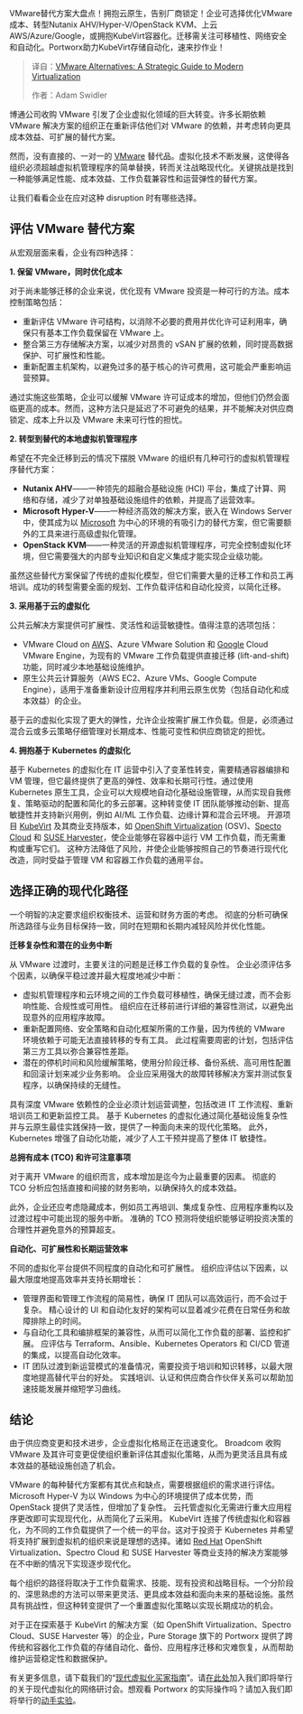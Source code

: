 
<!--
title: VMware替代方案：现代虚拟化的战略指南
cover: https://cdn.thenewstack.io/media/2025/04/4ec1294f-network.jpg
summary: VMware替代方案大盘点！拥抱云原生，告别厂商锁定！企业可选择优化VMware成本、转型Nutanix AHV/Hyper-V/OpenStack KVM、上云AWS/Azure/Google，或拥抱KubeVirt容器化。迁移需关注可移植性、网络安全和自动化。Portworx助力KubeVirt存储自动化，速来抄作业！
-->

VMware替代方案大盘点！拥抱云原生，告别厂商锁定！企业可选择优化VMware成本、转型Nutanix AHV/Hyper-V/OpenStack KVM、上云AWS/Azure/Google，或拥抱KubeVirt容器化。迁移需关注可移植性、网络安全和自动化。Portworx助力KubeVirt存储自动化，速来抄作业！

> 译自：[VMware Alternatives: A Strategic Guide to Modern Virtualization](https://thenewstack.io/vmware-alternatives-a-strategic-guide-to-modern-virtualization/)
> 
> 作者：Adam Swidler

博通公司收购 VMware 引发了企业虚拟化领域的巨大转变。许多长期依赖 VMware 解决方案的组织正在重新评估他们对 VMware 的依赖，并考虑转向更具成本效益、可扩展的替代方案。

然而，没有直接的、一对一的 [VMware](https://tanzu.vmware.com?utm_content=inline+mention) 替代品。虚拟化技术不断发展，这使得各组织必须超越虚拟机管理程序的简单替换，转而关注战略现代化。关键挑战是找到一种能够满足性能、成本效益、工作负载兼容性和运营弹性的替代方案。

让我们看看企业在应对这种 disruption 时有哪些选择。

## 评估 VMware 替代方案

从宏观层面来看，企业有四种选择：

**1. 保留 VMware，同时优化成本**

对于尚未能够迁移的企业来说，优化现有 VMware 投资是一种可行的方法。成本控制策略包括：

- 重新评估 VMware 许可结构，以消除不必要的费用并优化许可证利用率，确保只有基本工作负载保留在 VMware 上。
- 整合第三方存储解决方案，以减少对昂贵的 vSAN 扩展的依赖，同时提高数据保护、可扩展性和性能。
- 重新配置主机架构，以避免过多的基于核心的许可费用，这可能会严重影响运营预算。

通过实施这些策略，企业可以缓解 VMware 许可证成本的增加，但他们仍然会面临更高的成本。然而，这种方法只是延迟了不可避免的结果，并不能解决对供应商锁定、成本上升以及 VMware 未来可行性的担忧。

**2. 转型到替代的本地虚拟机管理程序**

希望在不完全迁移到云的情况下摆脱 VMware 的组织有几种可行的虚拟机管理程序替代方案：

- **Nutanix AHV**——一种领先的超融合基础设施 (HCI) 平台，集成了计算、网络和存储，减少了对单独基础设施组件的依赖，并提高了运营效率。
- **Microsoft Hyper-V**——一种经济高效的解决方案，嵌入在 Windows Server 中，使其成为以 [Microsoft](https://news.microsoft.com/?utm_content=inline+mention) 为中心的环境的有吸引力的替代方案，但它需要额外的工具来进行高级虚拟化管理。
- **OpenStack KVM**——一种灵活的开源虚拟机管理程序，可完全控制虚拟化环境，但它需要强大的内部专业知识和自定义集成才能实现企业级功能。

虽然这些替代方案保留了传统的虚拟化模型，但它们需要大量的迁移工作和员工再培训。成功的转型需要全面的规划、工作负载评估和自动化投资，以简化迁移。

**3. 采用基于云的虚拟化**

公共云解决方案提供可扩展性、灵活性和运营敏捷性。值得注意的选项包括：

- VMware Cloud on [AWS](https://aws.amazon.com/?utm_content=inline+mention)、Azure VMware Solution 和 [Google](https://cloud.google.com/?utm_content=inline+mention) Cloud VMware Engine，为现有的 VMware 工作负载提供直接迁移 (lift-and-shift) 功能，同时减少本地基础设施维护。
- 原生公共云计算服务（AWS EC2、Azure VMs、Google Compute Engine），适用于准备重新设计应用程序并利用云原生优势（包括自动化和成本效益）的企业。

基于云的虚拟化实现了更大的弹性，允许企业按需扩展工作负载。但是，必须通过混合云或多云策略仔细管理对长期成本、性能可变性和供应商锁定的担忧。

**4. 拥抱基于 Kubernetes 的虚拟化**

基于 Kubernetes 的虚拟化在 IT 运营中引入了变革性转变，需要精通容器编排和 VM 管理，但它最终提供了更高的弹性、效率和长期可行性。通过使用 Kubernetes 原生工具，企业可以大规模地自动化基础设施管理，从而实现自我修复、策略驱动的配置和简化的多云部署。这种转变使 IT 团队能够推动创新、提高敏捷性并支持新兴用例，例如 AI/ML 工作负载、边缘计算和混合云环境。
开源项目 [KubeVirt](https://kubevirt.io/) 及其商业支持版本，如 [OpenShift Virtualization](https://www.redhat.com/zh/technologies/cloud-computing/openshift/virtualization) (OSV)、[Specto Cloud](https://www.spectrocloud.com/?utm_content=inline+mention) 和 [SUSE Harvester](https://harvesterhci.io/)，使企业能够在容器中运行 VM 工作负载，而无需重构或重写它们。 这种方法降低了风险，并使企业能够按照自己的节奏进行现代化改造，同时受益于管理 VM 和容器工作负载的通用平台。

## 选择正确的现代化路径

一个明智的决定要求组织权衡技术、运营和财务方面的考虑。 彻底的分析可确保所选路径与业务目标保持一致，同时在短期和长期内减轻风险并优化性能。

**迁移复杂性和潜在的业务中断**

从 VMware 过渡时，主要关注的问题是迁移工作负载的复杂性。 企业必须评估多个因素，以确保平稳过渡并最大程度地减少中断：

- 虚拟机管理程序和云环境之间的工作负载可移植性，确保无缝过渡，而不会影响性能、合规性或可用性。 组织应在迁移前进行详细的兼容性测试，以避免出现意外的应用程序故障。
- 重新配置网络、安全策略和自动化框架所需的工作量，因为传统的 VMware 环境依赖于可能无法直接转移的专有工具。 此过程需要周密的计划，包括评估第三方工具以弥合兼容性差距。
- 潜在的停机时间和风险缓解策略，使用分阶段迁移、备份系统、高可用性配置和回滚计划来减少业务影响。 企业应采用强大的故障转移解决方案并测试恢复程序，以确保持续的无缝性。

具有深度 VMware 依赖性的企业必须计划运营调整，包括改进 IT 工作流程、重新培训员工和更新监控工具。 基于 Kubernetes 的虚拟化通过简化基础设施复杂性并与云原生最佳实践保持一致，提供了一种面向未来的现代化策略。 此外，Kubernetes 增强了自动化功能，减少了人工干预并提高了整体 IT 敏捷性。

**总拥有成本 (TCO) 和许可注意事项**

对于离开 VMware 的组织而言，成本增加是迄今为止最重要的因素。 彻底的 TCO 分析应包括直接和间接的财务影响，以确保持久的成本效益。

此外，企业还应考虑隐藏成本，例如员工再培训、集成复杂性、应用程序重构以及过渡过程中可能出现的服务中断。 准确的 TCO 预测将使组织能够证明投资决策的合理性并避免意外的预算超支。

**自动化、可扩展性和长期运营效率**

不同的虚拟化平台提供不同程度的自动化和可扩展性。 组织应评估以下因素，以最大限度地提高效率并支持长期增长：

- 管理界面和管理工作流程的简易性，确保 IT 团队可以高效运行，而不会过于复杂。 精心设计的 UI 和自动化友好的架构可以显着减少花费在日常任务和故障排除上的时间。
- 与自动化工具和编排框架的兼容性，从而可以简化工作负载的部署、监控和扩展。 应评估与 Terraform、Ansible、Kubernetes Operators 和 CI/CD 管道的集成，以提高自动化效率。
- IT 团队过渡到新运营模式的准备情况，需要投资于培训和知识转移，以最大限度地提高替代平台的好处。 实践培训、认证和供应商合作伙伴关系可以帮助加速技能发展并缩短学习曲线。

## 结论

由于供应商变更和技术进步，企业虚拟化格局正在迅速变化。 Broadcom 收购 VMware 及其许可变更促使组织重新评估其虚拟化策略，从而为更灵活且具有成本效益的基础设施创造了机会。

VMware 的每种替代方案都有其优点和缺点，需要根据组织的需求进行评估。 Microsoft Hyper-V 为以 Windows 为中心的环境提供了成本优势，而 OpenStack 提供了灵活性，但增加了复杂性。 云托管虚拟化无需进行重大应用程序更改即可实现现代化，从而简化了云采用。
KubeVirt 连接了传统虚拟化和容器化，为不同的工作负载提供了一个统一的平台。这对于投资于 Kubernetes 并希望将支持扩展到虚拟机的组织来说是理想的选择。诸如 [Red Hat](https://www.openshift.com/try?utm_content=inline+mention) OpenShift Virtualization、Spectro Cloud 和 SUSE Harvester 等商业支持的解决方案能够在不中断的情况下实现逐步现代化。

每个组织的路径将取决于工作负载需求、技能、现有投资和战略目标。一个分阶段的、深思熟虑的方法可以带来更灵活、更具成本效益和面向未来的基础设施。虽然具有挑战性，但这种转变提供了一个重置虚拟化策略以实现长期成功的机会。

对于正在探索基于 KubeVirt 的解决方案（如 OpenShift Virtualization、Spectro Cloud、SUSE Harvester 等）的企业，Pure Storage 旗下的 Portworx 提供了跨传统和容器化工作负载的存储自动化、备份、应用程序迁移和灾难恢复，从而帮助维护运营稳定性和数据保护。

有关更多信息，请下载我们的“[现代虚拟化买家指南](https://www.purestorage.com/resources/type-a/buyers-guide-to-modern-virtualization.html)”。请[在此处](https://portworx.com/webinar/solving-storage-data-challenges-for-modern-virtualization-apr-24/?utm_source=thenewstack&utm_medium=blog&utm_campaign=brand)加入我们即将举行的关于现代虚拟化的网络研讨会。想观看 Portworx 的实际操作吗？请加入我们即将举行的[动手实验](https://portworx.com/hands-on-labs/?utm_source=newstack&utm_medium=web&utm_campaign=px-brand)。